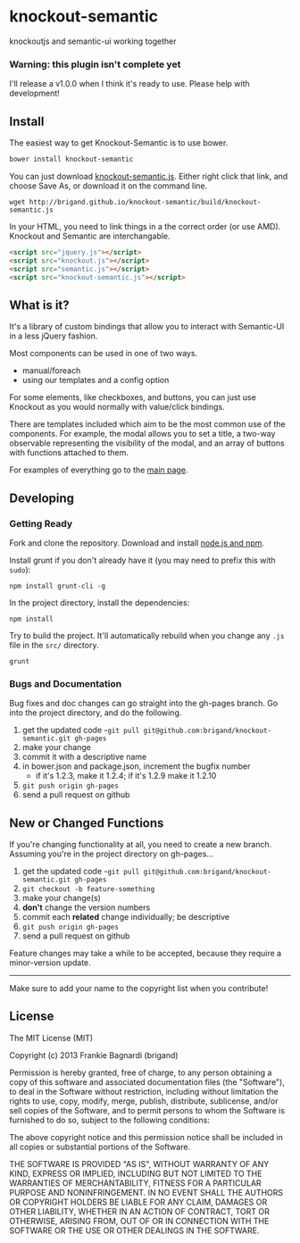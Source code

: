 knockout-semantic
=================

knockoutjs and semantic-ui working together

### Warning: this plugin isn't complete yet

I'll release a v1.0.0 when I think it's ready to use.  Please help with development!

## Install

The easiest way to get Knockout-Semantic is to use bower.

```bash
bower install knockout-semantic
```

You can just download [knockout-semantic.js](http://brigand.github.io/knockout-semantic/build/knockout-semantic.js).
Either right click that link, and choose Save As, or download it on the command line.

    wget http://brigand.github.io/knockout-semantic/build/knockout-semantic.js

In your HTML, you need to link things in a the correct order (or use AMD).  Knockout
and Semantic are interchangable.

```html
<script src="jquery.js"></script>
<script src="knockout.js"></script>
<script src="semantic.js"></script>
<script src="knockout-semantic.js"></script>
```

## What is it?

It's a library of custom bindings that allow you to interact with Semantic-UI in a less
jQuery fashion.

Most components can be used in one of two ways.

 - manual/foreach
 - using our templates and a config option

For some elements, like checkboxes, and buttons, you can just use Knockout as you would normally
with value/click bindings.

There are templates included which aim to be the most common use of the components.  For example,
the modal allows you to set a title, a two-way observable representing the visibility
of the modal, and an array of buttons with functions attached to them.

For examples of everything go to the [main page](http://brigand.github.io/knockout-semantic/).

## Developing

### Getting Ready

Fork and clone the repository.  Download and install [node.js and npm](http://nodejs.org/download/).

Install grunt if you don't already have it (you may need to prefix this with `sudo`):

    npm install grunt-cli -g

In the project directory, install the dependencies:

    npm install

Try to build the project.  It'll automatically rebuild when you change any `.js` file in
the `src/` directory.

    grunt

### Bugs and Documentation

Bug fixes and doc changes can go straight into the gh-pages branch.
Go into the project directory, and do the following.

1. get the updated code
    -`git pull git@github.com:brigand/knockout-semantic.git gh-pages`
1. make your change
1. commit it with a descriptive name
1. in bower.json and package.json, increment the bugfix number
   - if it's 1.2.3, make it 1.2.4; if it's 1.2.9 make it 1.2.10
1. `git push origin gh-pages`
1. send a pull request on github

## New or Changed Functions

If you're changing functionality at all, you need to create a new branch.  Assuming you're
in the project directory on gh-pages...

1. get the updated code
    -`git pull git@github.com:brigand/knockout-semantic.git gh-pages`
1. `git checkout -b feature-something`
1. make your change(s)
1. **don't** change the version numbers
1. commit each **related** change individually; be descriptive
1. `git push origin gh-pages`
1. send a pull request on github

Feature changes may take a while to be accepted, because they require a minor-version
update.

---

Make sure to add your name to the copyright list when you contribute!

## License

The MIT License (MIT)

Copyright (c) 2013 Frankie Bagnardi (brigand)

Permission is hereby granted, free of charge, to any person obtaining a copy
of this software and associated documentation files (the "Software"), to deal
in the Software without restriction, including without limitation the rights
to use, copy, modify, merge, publish, distribute, sublicense, and/or sell
copies of the Software, and to permit persons to whom the Software is
furnished to do so, subject to the following conditions:

The above copyright notice and this permission notice shall be included in
all copies or substantial portions of the Software.

THE SOFTWARE IS PROVIDED "AS IS", WITHOUT WARRANTY OF ANY KIND, EXPRESS OR
IMPLIED, INCLUDING BUT NOT LIMITED TO THE WARRANTIES OF MERCHANTABILITY,
FITNESS FOR A PARTICULAR PURPOSE AND NONINFRINGEMENT. IN NO EVENT SHALL THE
AUTHORS OR COPYRIGHT HOLDERS BE LIABLE FOR ANY CLAIM, DAMAGES OR OTHER
LIABILITY, WHETHER IN AN ACTION OF CONTRACT, TORT OR OTHERWISE, ARISING FROM,
OUT OF OR IN CONNECTION WITH THE SOFTWARE OR THE USE OR OTHER DEALINGS IN
THE SOFTWARE.
